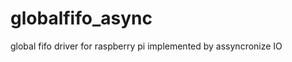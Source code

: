 globalfifo_async
================
global fifo driver for raspberry pi implemented by assyncronize IO
